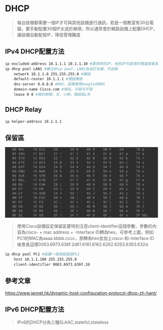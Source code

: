 # DHCP #

>每台設備都需要一個IP才可與其他設備進行通訊，若是一間教室有30台電腦，要手動配置30個IP太過於麻煩，所以通常會於網路設備上配置DHCP，讓設備自動配發IP，降低管理難度

## IPv4 DHCP配置方法 ##

```bash
ip excluded-address 10.1.1.1 10.1.1.10 #要排除的IP，有些IP可能用於閘道或者其餘用途需保留避免IP衝突
ip dhcp pool LAN1 #建立dhcp pool，LAN1為自訂名稱，可自取
    network 10.1.1.0 255.255.255.0 #網段
    default-router 10.1.1.1 #預設閘道
    dns-server 8.8.8.8 #DNS，這裡使用Google的DNS
    domain-name Cisco.com #域名，可寫可不寫
    lease 0 8 #租約時間，天，小時，預設為1天
```

## DHCP Relay ##

```bash
ip helper-address 10.1.1.1 
```

## 保留區 ##

![](hex.png)

>使用Cisco設備設定保留區要特別注意client-identifier這個參數，參數的內容為cisco- + mac address + -Interface ID轉為hex，可參考上圖，例如PC1的MAC為aaaa.bbbb.cccc，那轉為hex並加上cisco-和-Interface ID後會長這樣0063.6973.636f.2d61.6161.6162.6262.6263.6363.632d.


```bash
ip dhcp pool PC1 #創建一個保留區給PC1
    host 10.1.1.100 255.255.255.0 
    client-identifier 0063.6973.636f.2d 

```

## 參考文章 ##

https://www.jannet.hk/dynamic-host-configuration-protocol-dhcp-zh-hant/

## IPv6 DHCP配置方法 ##

>IPv6的DHCP分為三種SLAAC,stateful,stateless 
